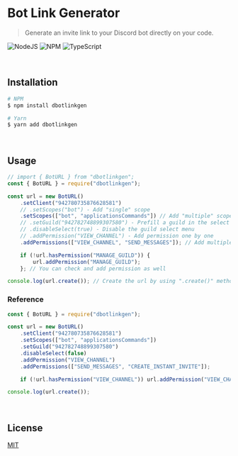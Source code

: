 # Bot Link Generator
> Generate an invite link to your Discord bot directly on your code.

![NodeJS](https://img.shields.io/badge/node.js-6DA55F?style=for-the-badge&logo=node.js&logoColor=white)
![NPM](https://img.shields.io/badge/NPM-%23000000.svg?style=for-the-badge&logo=npm&logoColor=white)
![TypeScript](https://img.shields.io/badge/typescript-%23007ACC.svg?style=for-the-badge&logo=typescript&logoColor=white)

<br>

## Installation
```bash
# NPM
$ npm install dbotlinkgen

# Yarn
$ yarn add dbotlinkgen
```

<br>

## Usage
```js
// import { BotURL } from "dbotlinkgen";
const { BotURL } = require("dbotlinkgen");

const url = new BotURL()
    .setClient("942780735876628581")
    // .setScopes("bot") - Add "single" scope
    .setScopes(["bot", "applicationsCommands"]) // Add "multiple" scopes
    // .setGuild("942782748899307580") - Prefill a guild in the select menu
    // .disableSelect(true) - Disable the guild select menu
    // .addPermission("VIEW_CHANNEL") - Add permission one by one
    .addPermissions(["VIEW_CHANNEL", "SEND_MESSAGES"]); // Add multiple permissions

    if (!url.hasPermission("MANAGE_GUILD")) {
        url.addPermission("MANAGE_GUILD");
    }; // You can check and add permission as well

console.log(url.create()); // Create the url by using ".create()" method
```
### Reference
```js
const { BotURL } = require("dbotlinkgen");

const url = new BotURL()
    .setClient("942780735876628581")
    .setScopes(["bot", "applicationsCommands"])
    .setGuild("942782748899307580")
    .disableSelect(false)
    .addPermission("VIEW_CHANNEL")
    .addPermissions(["SEND_MESSAGES", "CREATE_INSTANT_INVITE"]);

    if (!url.hasPermission("VIEW_CHANNEL")) url.addPermission("VIEW_CHANNEL");

console.log(url.create());
```

<br>

## License
[MIT](LICENSE)